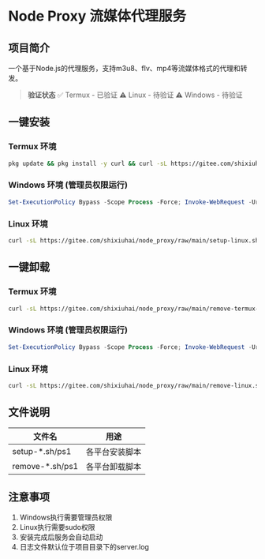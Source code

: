 # Node Proxy 流媒体代理服务

## 项目简介
一个基于Node.js的代理服务，支持m3u8、flv、mp4等流媒体格式的代理和转发。

> **验证状态**
> ✅ Termux - 已验证
> ⚠️ Linux - 待验证
> ⚠️ Windows - 待验证

## 一键安装

### Termux 环境
```bash
pkg update && pkg install -y curl && curl -sL https://gitee.com/shixiuhai/node_proxy/raw/main/setup-termux-server.sh | bash
```

### Windows 环境 (管理员权限运行)
```powershell
Set-ExecutionPolicy Bypass -Scope Process -Force; Invoke-WebRequest -Uri "https://gitee.com/shixiuhai/node_proxy/raw/main/setup-windows.ps1" -OutFile "setup.ps1"; .\setup.ps1
```

### Linux 环境
```bash
curl -sL https://gitee.com/shixiuhai/node_proxy/raw/main/setup-linux.sh | sudo bash
```

## 一键卸载

### Termux 环境
```bash
curl -sL https://gitee.com/shixiuhai/node_proxy/raw/main/remove-termux-server.sh | bash
```

### Windows 环境 (管理员权限运行)
```powershell
Set-ExecutionPolicy Bypass -Scope Process -Force; Invoke-WebRequest -Uri "https://gitee.com/shixiuhai/node_proxy/raw/main/remove-windows.ps1" -OutFile "remove.ps1"; .\remove.ps1
```

### Linux 环境
```bash
curl -sL https://gitee.com/shixiuhai/node_proxy/raw/main/remove-linux.sh | sudo bash
```

## 文件说明
| 文件名 | 用途 |
|--------|------|
| setup-*.sh/ps1 | 各平台安装脚本 |
| remove-*.sh/ps1 | 各平台卸载脚本 |

## 注意事项
1. Windows执行需要管理员权限
2. Linux执行需要sudo权限
3. 安装完成后服务会自动启动
4. 日志文件默认位于项目目录下的server.log

